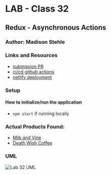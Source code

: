 # LAB - Class 32
## Redux - Asynchronous Actions

### Author: Madison Stehle

### Links and Resources

- [submission PR](https://github.com/madisonstehle/virtual-store-react/pull/3)
- [ci/cd github actions](https://github.com/madisonstehle/virtual-store-react/actions)
- [netlify deployment]()


### Setup

#### How to initialize/run the application

- `npm start` if running locally

### Actual Products Found:
- [Milk and Vine](https://www.amazon.com/Milk-Vine-Inspirational-Quotes-Classic-ebook/dp/B076NWPQYZ)
- [Death Wish Coffee](https://www.deathwishcoffee.com/products/death-wish-coffee)

### UML
![Lab 32 UML]()